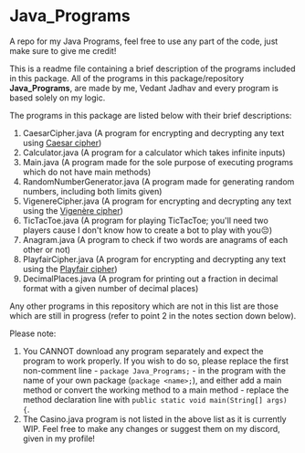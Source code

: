 # Java_Programs
A repo for my Java Programs, feel free to use any part of the code, just make sure to give me credit!

This is a readme file containing a brief description of the programs included in this package.
All of the programs in this package/repository **Java_Programs**, are made by me, Vedant Jadhav and every program is based solely on my logic.

The programs in this package are listed below with their brief descriptions:
1. CaesarCipher.java (A program for encrypting and decrypting any text using [Caesar cipher](https://www.geeksforgeeks.org/caesar-cipher-in-cryptography/))
2. Calculator.java (A program for a calculator which takes infinite inputs)
3. Main.java (A program made for the sole purpose of executing programs which do not have main methods)
4. RandomNumberGenerator.java (A program made for generating random numbers, including both limits given)
5. VigenereCipher.java (A program for encrypting and decrypting any text using the [Vigenère cipher](https://www.geeksforgeeks.org/vigenere-cipher/))
6. TicTacToe.java (A program for playing TicTacToe; you'll need two players cause I don't know how to create a bot to play with you😔)
7. Anagram.java (A program to check if two words are anagrams of each other or not)
8. PlayfairCipher.java (A program for encrypting and decrypting any text using the [Playfair cipher](https://www.geeksforgeeks.org/playfair-cipher-with-examples/))
9. DecimalPlaces.java (A program for printing out a fraction in decimal format with a given number of decimal places)

Any other programs in this repository which are not in this list are those which are still in progress (refer to point 2 in the notes section down below).

Please note:
1. You CANNOT download any program separately and expect the program to work properly. If you wish to do so, please replace the first non-comment line - `package Java_Programs;` - in the program with the name of your own package (`package <name>;`), and either add a main method or convert the working method to a main method - replace the method declaration line with `public static void main(String[] args) {`.
2. The Casino.java program is not listed in the above list as it is currently WIP. Feel free to make any changes or suggest them on my discord, given in my profile!
